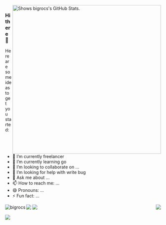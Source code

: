 <!--
 * @Author: BigRocs
 * @Date: 2023-06-10 10:23:57
 * @LastEditTime: 2023-06-10 10:27:49
 * @LastEditors: BigRocs
 * @Description: QQ: 532388887, Email:bigrocs@qq.com
-->

<a href="https://github.com/pulls?q=author%3Abigrocs">
  <picture>
    <source media="(prefers-color-scheme: dark)" srcset="https://github-stats.liuli.lol/api?username=bigrocs&theme=vue-dark&show_icons=true&include_all_commits=true&count_private=true">
    <img alt="Shows bigrocs's GitHub Stats." align="right" width="480px" src="https://github-stats.liuli.lol/api?username=bigrocs&theme=vue&show_icons=true&include_all_commits=true&count_private=true">
  </picture>
</a>



### Hi there 👋




Here are some ideas to get you started:

- 🔭 I’m currently freelancer
- 🌱 I’m currently learning go
- 👯 I’m looking to collaborate on ...
- 🤔 I’m looking for help with write bug
- 💬 Ask me about ...
- 📫 How to reach me: ...
- 😄 Pronouns: ...
- ⚡ Fun fact: ...
<p><img align="left" src="https://github-readme-stats.vercel.app/api/top-langs?username=bigrocs&show_icons=true&locale=en&layout=compact" alt="bigrocs" /></p>


  <img align="right" src="https://metrics.lecoq.io/bigrocs?template=classic&base.activity=0&base.community=0&base.repositories=0&base.metadata=0&isocalendar=1&base=header%2C%20activity%2C%20community%2C%20repositories%2C%20metadata&base.indepth=false&base.hireable=false&isocalendar=false&isocalendar.duration=full-year&config.timezone=Asia%2FShanghai">
</a>

![](https://github-profile-summary-cards.vercel.app/api/cards/profile-details?username=bigrocs&theme=vue)
![](https://github-profile-summary-cards.vercel.app/api/cards/productive-time?username=bigrocs&theme=vue)






![](https://komarev.com/ghpvc/?username=bigrocs&color=green)
